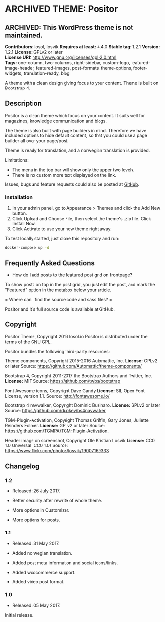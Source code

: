 # ARCHIVED THEME: Positor


## **ARCHIVED**: This WordPress theme is not maintained. 


**Contributors:** losol, losvik
**Requires at least:** 4.4.0
**Stable tag:** 1.2.1
**Version:** 1.2.1
**License:** GPLv2 or later  
**License URI:** http://www.gnu.org/licenses/gpl-2.0.html  
**Tags:** one-column, two-columns, right-sidebar, custom-logo, featured-image-header, featured-images, post-formats, theme-options, footer-widgets, translation-ready, blog

A theme with a clean design giving focus to your content. Theme is built on Bootstrap 4.

## Description

Positor is a clean theme which focus on your content. It suits well for magazines, knowledge communication and blogs.

The theme is also built with page builders in mind. Therefore we have included options to hide default content, so that you could use a page builder all over your page/post.

Theme is ready for translation, and a norwegian translation is provided. 

Limitations:
* The menu in the top bar will show only the upper two levels. 
* There is no custom more text displayed on the link. 

Issues, bugs and feature requests could also be posted at [GitHub](https://github.com/losol/positor).

### Installation
1. In your admin panel, go to Appearance > Themes and click the Add New button.
2. Click Upload and Choose File, then select the theme's .zip file. Click Install Now.
3. Click Activate to use your new theme right away.


To test locally started, just clone this repository and run: 

```bash
docker-compose up -d
```


## Frequently Asked Questions

* How do I add posts to the featured post grid on frontpage?

To show posts on top in the post grid, you just edit the post, and mark the "Featured" option in the metabox below your article. 

= Where can I find the source code and sass files? =

Positor and it´s full source code is available at [GitHub](https://github.com/losol/positor).

## Copyright
Positor Theme, Copyright 2016 losol.io
Positor is distributed under the terms of the GNU GPL.

Positor bundles the following third-party resources:

Theme components, Copyright 2015-2016 Automattic, Inc.
**License:** GPLv2 or later
Source: https://github.com/Automattic/theme-components/

Bootstrap 4, Copyright 2011-2017 the Bootstrap Authors and Twitter, Inc.
**License:** MIT
Source: https://github.com/twbs/bootstrap

Font Awesome icons, Copyright Dave Gandy
**License:** SIL Open Font License, version 1.1.
Source: http://fontawesome.io/

Bootstrap 4 navwalker, Copyright Dominic Businaro.
**License:** GPLv2 or later
Source: https://github.com/dupkey/bs4navwalker

TGM-Plugin-Activation, Copyright Thomas Griffin, Gary Jones, Juliette Reinders Folmer.
**License:** GPLv2 or later
Source: https://github.com/TGMPA/TGM-Plugin-Activation. 

Header image on screenshot, Copyright Ole Kristian Losvik
**License:** CC0 1.0 Universal (CC0 1.0)
Source: https://www.flickr.com/photos/losvik/19007169333

## Changelog

### 1.2
* Released: 26 July 2017.

* Better security after rewrite of whole theme.
* More options in Customizer.
* More options for posts.

### 1.1
* Released: 31 May 2017.

* Added norwegian translation.
* Added post meta information and social icons/links. 
* Added woocommerce support. 
* Added video post format. 

### 1.0 
* Released: 05 May 2017.

Initial release.
